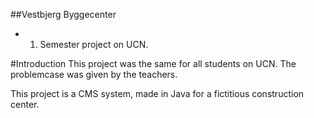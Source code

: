 ##Vestbjerg Byggecenter
 - 1. Semester project on UCN.
 
#Introduction
This project was the same for all students on UCN. The problemcase was given by the teachers.

This project is a CMS system, made in Java for a fictitious construction center.
